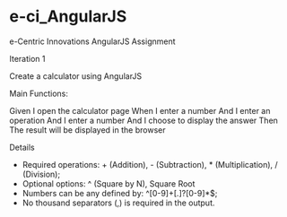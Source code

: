 # e-ci_AngularJS
e-Centric Innovations AngularJS Assignment

Iteration 1 

Create a calculator using AngularJS

Main Functions:

Given I open the calculator page
When I enter a number
And I enter an operation
And I enter a number
And I choose to display the answer
Then The result will be displayed in the browser

Details
- Required operations: + (Addition), - (Subtraction), * (Multiplication), /
(Division);
- Optional options: ^ (Square by N), Square Root
- Numbers can be any defined by: ^[0-9]+[.]?[0-9]*$;
- No thousand separators (,) is required in the output.
